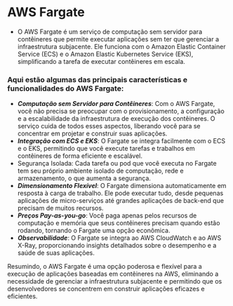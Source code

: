 # AWS Fargate

 - O AWS Fargate é um serviço de computação sem servidor para contêineres que permite executar aplicações sem ter que gerenciar a infraestrutura subjacente. Ele funciona com o Amazon Elastic Container Service (ECS) e o Amazon Elastic Kubernetes Service (EKS), simplificando a tarefa de executar contêineres em escala.

### Aqui estão algumas das principais características e funcionalidades do AWS Fargate:

 - ***Computação sem Servidor para Contêineres***: Com o AWS Fargate, você não precisa se preocupar com o provisionamento, a configuração e a escalabilidade da infraestrutura de execução dos contêineres. O serviço cuida de todos esses aspectos, liberando você para se concentrar em projetar e construir suas aplicações.
 - ***Integração com ECS e EKS***: O Fargate se integra facilmente com o ECS e o EKS, permitindo que você execute tarefas e trabalhos em contêineres de forma eficiente e escalável.
 - Segurança Isolada: Cada tarefa ou pod que você executa no Fargate tem seu próprio ambiente isolado de computação, rede e armazenamento, o que aumenta a segurança.
 - ***Dimensionamento Flexível***: O Fargate dimensiona automaticamente em resposta à carga de trabalho. Ele pode executar tudo, desde pequenas aplicações de micro-serviços até grandes aplicações de back-end que precisam de muitos recursos.
 - ***Preços Pay-as-you-go***: Você paga apenas pelos recursos de computação e memória que seus contêineres precisam quando estão rodando, tornando o Fargate uma opção econômica.
 - ***Observabilidade***: O Fargate se integra ao AWS CloudWatch e ao AWS X-Ray, proporcionando insights detalhados sobre o desempenho e a saúde de suas aplicações.


Resumindo, o AWS Fargate é uma opção poderosa e flexível para a execução de aplicações baseadas em contêineres na AWS, eliminando a necessidade de gerenciar a infraestrutura subjacente e permitindo que os desenvolvedores se concentrem em construir aplicações eficazes e eficientes.